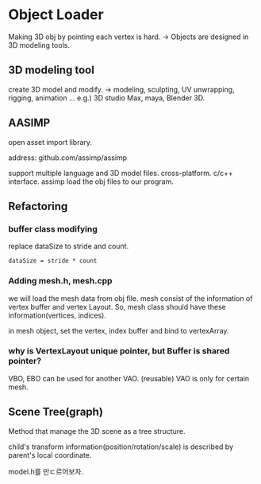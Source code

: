 # Object Loader
Making 3D obj by pointing each vertex is hard.
-> Objects are designed in 3D modeling tools.

## 3D modeling tool
create 3D model and modify.
-> modeling, sculpting, UV unwrapping, rigging, animation ...
e.g.) 3D studio Max, maya, Blender 3D.

## AASIMP
open asset import library.

address: github.com/assimp/assimp

support multiple language and 3D model files.
cross-platform. c/c++ interface.
assimp load the obj files to our program.

## Refactoring
### buffer class modifying
replace dataSize to stride and count.

`dataSize = stride * count`

### Adding mesh.h, mesh.cpp
we will load the mesh data from obj file.
mesh consist of the information of vertex buffer and vertex Layout.
So, mesh class should have these information(vertices, indices).

in mesh object, set the vertex, index buffer and bind to vertexArray.

### why is VertexLayout unique pointer, but Buffer is shared pointer?
VBO, EBO can be used for another VAO. (reusable)
VAO is only for certain mesh.

## Scene Tree(graph)
Method that manage the 3D scene as a tree structure.

child's transform information(position/rotation/scale) is described by parent's local coordinate.


model.h를 만ㄷ르어보자.
